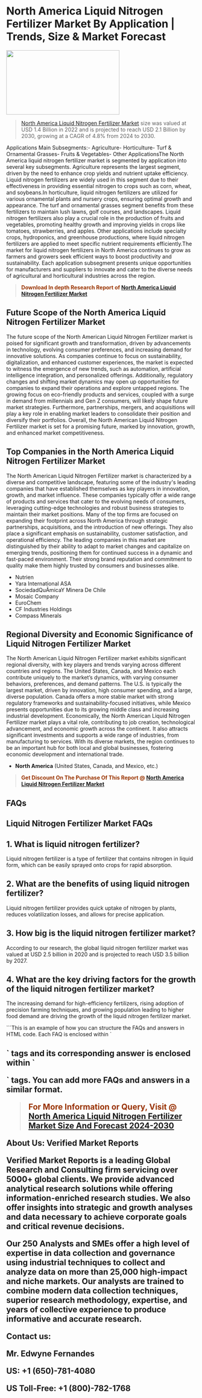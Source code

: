 <p><h1>North America Liquid Nitrogen Fertilizer Market By Application | Trends, Size & Market Forecast</h1><p><img class="aligncenter size-medium wp-image-105565" src="https://ffe5etoiles.com/wp-content/uploads/2025/01/MST7-300x171.png" alt="" width="300" height="171" /></p><blockquote><p><a href="https://www.verifiedmarketreports.com/download-sample/?rid=450672&utm_source=Github-NA&utm_medium=351" target="_blank">North America Liquid Nitrogen Fertilizer Market</a> size was valued at USD 1.4 Billion in 2022 and is projected to reach USD 2.1 Billion by 2030, growing at a CAGR of 4.8% from 2024 to 2030.</p></blockquote>Applications Main Subsegments:- Agriculture- Horticulture- Turf & Ornamental Grasses- Fruits & Vegetables- Other ApplicationsThe North America liquid nitrogen fertilizer market is segmented by application into several key subsegments. Agriculture represents the largest segment, driven by the need to enhance crop yields and nutrient uptake efficiency. Liquid nitrogen fertilizers are widely used in this segment due to their effectiveness in providing essential nitrogen to crops such as corn, wheat, and soybeans.In horticulture, liquid nitrogen fertilizers are utilized for various ornamental plants and nursery crops, ensuring optimal growth and appearance. The turf and ornamental grasses segment benefits from these fertilizers to maintain lush lawns, golf courses, and landscapes. Liquid nitrogen fertilizers also play a crucial role in the production of fruits and vegetables, promoting healthy growth and improving yields in crops like tomatoes, strawberries, and apples. Other applications include specialty crops, hydroponics, and greenhouse productions, where liquid nitrogen fertilizers are applied to meet specific nutrient requirements efficiently.The market for liquid nitrogen fertilizers in North America continues to grow as farmers and growers seek efficient ways to boost productivity and sustainability. Each application subsegment presents unique opportunities for manufacturers and suppliers to innovate and cater to the diverse needs of agricultural and horticultural industries across the region.</p><blockquote><p><span style="color: #993300;"><strong>Download In depth Research Report of <a href="https://www.verifiedmarketreports.com/download-sample/?rid=450672&utm_source=Github-NA&utm_medium=351">North America Liquid Nitrogen Fertilizer Market</a></strong></span></p></blockquote><h2>Future Scope of the North America Liquid Nitrogen Fertilizer Market</h2><p>The future scope of the North American Liquid Nitrogen Fertilizer market is poised for significant growth and transformation, driven by advancements in technology, evolving consumer preferences, and increasing demand for innovative solutions. As companies continue to focus on sustainability, digitalization, and enhanced customer experiences, the market is expected to witness the emergence of new trends, such as automation, artificial intelligence integration, and personalized offerings. Additionally, regulatory changes and shifting market dynamics may open up opportunities for companies to expand their operations and explore untapped regions. The growing focus on eco-friendly products and services, coupled with a surge in demand from millennials and Gen Z consumers, will likely shape future market strategies. Furthermore, partnerships, mergers, and acquisitions will play a key role in enabling market leaders to consolidate their position and diversify their portfolios. Overall, the North American Liquid Nitrogen Fertilizer market is set for a promising future, marked by innovation, growth, and enhanced market competitiveness.</p><h2>Top Companies in the North America Liquid Nitrogen Fertilizer Market</h2><p>The North American Liquid Nitrogen Fertilizer market is characterized by a diverse and competitive landscape, featuring some of the industry's leading companies that have established themselves as key players in innovation, growth, and market influence. These companies typically offer a wide range of products and services that cater to the evolving needs of consumers, leveraging cutting-edge technologies and robust business strategies to maintain their market positions. Many of the top firms are focused on expanding their footprint across North America through strategic partnerships, acquisitions, and the introduction of new offerings. They also place a significant emphasis on sustainability, customer satisfaction, and operational efficiency. The leading companies in this market are distinguished by their ability to adapt to market changes and capitalize on emerging trends, positioning them for continued success in a dynamic and fast-paced environment. Their strong brand reputation and commitment to quality make them highly trusted by consumers and businesses alike.</p><p><ul><li>Nutrien </li><li> Yara International ASA </li><li> SociedadQuÃ­micaY Minera De Chile </li><li> Mosaic Company </li><li> EuroChem </li><li> CF Industries Holdings </li><li> Compass Minerals</li></ul></p><h2>Regional Diversity and Economic Significance of Liquid Nitrogen Fertilizer Market</h2><p>The North American Liquid Nitrogen Fertilizer market exhibits significant regional diversity, with key players and trends varying across different countries and regions. The United States, Canada, and Mexico each contribute uniquely to the market’s dynamics, with varying consumer behaviors, preferences, and demand patterns. The U.S. is typically the largest market, driven by innovation, high consumer spending, and a large, diverse population. Canada offers a more stable market with strong regulatory frameworks and sustainability-focused initiatives, while Mexico presents opportunities due to its growing middle class and increasing industrial development. Economically, the North American Liquid Nitrogen Fertilizer market plays a vital role, contributing to job creation, technological advancement, and economic growth across the continent. It also attracts significant investments and supports a wide range of industries, from manufacturing to services. With its diverse markets, the region continues to be an important hub for both local and global businesses, fostering economic development and international trade.</p><ul> <li><strong>North America</strong> (United States, Canada, and Mexico, etc.)</li></ul><blockquote><p><span style="color: #993300;"><strong>Get Discount On The Purchase Of This Report @ <a href="https://www.verifiedmarketreports.com/ask-for-discount/?rid=450672&utm_source=Github-NA&utm_medium=351">North America Liquid Nitrogen Fertilizer Market</a></strong></span></p></blockquote><h2>FAQs</h2><p><h2>Liquid Nitrogen Fertilizer Market FAQs</h1><h2>1. What is liquid nitrogen fertilizer?</div><div></h2><p>Liquid nitrogen fertilizer is a type of fertilizer that contains nitrogen in liquid form, which can be easily sprayed onto crops for rapid absorption.</p><h2>2. What are the benefits of using liquid nitrogen fertilizer?</div><div></h2><p>Liquid nitrogen fertilizer provides quick uptake of nitrogen by plants, reduces volatilization losses, and allows for precise application.</p><h2>3. How big is the liquid nitrogen fertilizer market?</div><div></h2><p>According to our research, the global liquid nitrogen fertilizer market was valued at USD 2.5 billion in 2020 and is projected to reach USD 3.5 billion by 2027.</p><h2>4. What are the key driving factors for the growth of the liquid nitrogen fertilizer market?</div><div></h2><p>The increasing demand for high-efficiency fertilizers, rising adoption of precision farming techniques, and growing population leading to higher food demand are driving the growth of the liquid nitrogen fertilizer market.</p><!-- ... more FAQs and answers ... --></body></html>```This is an example of how you can structure the FAQs and answers in HTML code. Each FAQ is enclosed within `<h2>` tags and its corresponding answer is enclosed within `<p>` tags. You can add more FAQs and answers in a similar format.</p><blockquote><p><span style="color: #993300;"><strong>For More Information or Query, Visit @ <a href="https://www.verifiedmarketreports.com/product/liquid-nitrogen-fertilizer-market/">North America Liquid Nitrogen Fertilizer Market Size And Forecast 2024-2030</a></strong></span></p></blockquote><p><strong>About Us: Verified Market Reports</strong></p><p>Verified Market Reports is a leading Global Research and Consulting firm servicing over 5000+ global clients. We provide advanced analytical research solutions while offering information-enriched research studies. We also offer insights into strategic and growth analyses and data necessary to achieve corporate goals and critical revenue decisions.</p><p>Our 250 Analysts and SMEs offer a high level of expertise in data collection and governance using industrial techniques to collect and analyze data on more than 25,000 high-impact and niche markets. Our analysts are trained to combine modern data collection techniques, superior research methodology, expertise, and years of collective experience to produce informative and accurate research.</p><p><strong>Contact us:</strong></p><p>Mr. Edwyne Fernandes</p><p>US: +1 (650)-781-4080</p><p>US Toll-Free: +1 (800)-782-1768</p>
